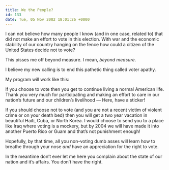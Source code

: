 ```yaml
---
title: We the People?
id: 133
date: Tue, 05 Nov 2002 18:01:26 +0000
---
```


I can not believe how many people I know (and in one case, related to) that did not make an effort to vote in this election. With war and the economic stability of our country hanging on the fence how could a citizen of the United States decide not to vote?  

This pisses me off beyond measure. I mean, *beyond measure*.  

I believe my new calling is to end this pathetic thing called voter apathy.  

My program will work like this:  

If you choose to vote then you get to continue living a normal American life. Thank you very much for participating and making an effort to care in our nation’s future and our children’s livelihood — Here, have a sticker!  

If you should choose not to vote (and you are not a recent victim of violent crime or on your death bed) then you will get a two year vacation in beautiful Haiti, Cuba, or North Korea. I would choose to send you to a place like Iraq where voting is a mockery, but by 2004 we will have made it into another Puerto Rico or Guam and that’s not punishment enough!  

Hopefully, by that time, all you non-voting dumb asses will learn how to breathe through your nose *and* have an appreciation for the right to vote.  

In the meantime don’t ever let me here you complain about the state of our nation and it’s affairs. You don’t have the right.





